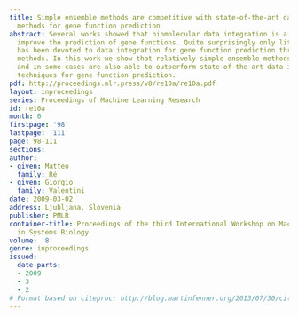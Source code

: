 ```yaml
---
title: Simple ensemble methods are competitive with state-of-the-art data integration
  methods for gene function prediction
abstract: Several works showed that biomolecular data integration is a key issue to
  improve the prediction of gene functions. Quite surprisingly only little attention
  has been devoted to data integration for gene function prediction through ensemble
  methods. In this work we show that relatively simple ensemble methods are competitive
  and in some cases are also able to outperform state-of-the-art data integration
  techniques for gene function prediction.
pdf: http://proceedings.mlr.press/v8/re10a/re10a.pdf
layout: inproceedings
series: Proceedings of Machine Learning Research
id: re10a
month: 0
firstpage: '98'
lastpage: '111'
page: 98-111
sections: 
author:
- given: Matteo
  family: Ré
- given: Giorgio
  family: Valentini
date: 2009-03-02
address: Ljubljana, Slovenia
publisher: PMLR
container-title: Proceedings of the third International Workshop on Machine Learning
  in Systems Biology
volume: '8'
genre: inproceedings
issued:
  date-parts:
  - 2009
  - 3
  - 2
# Format based on citeproc: http://blog.martinfenner.org/2013/07/30/citeproc-yaml-for-bibliographies/
---
```

